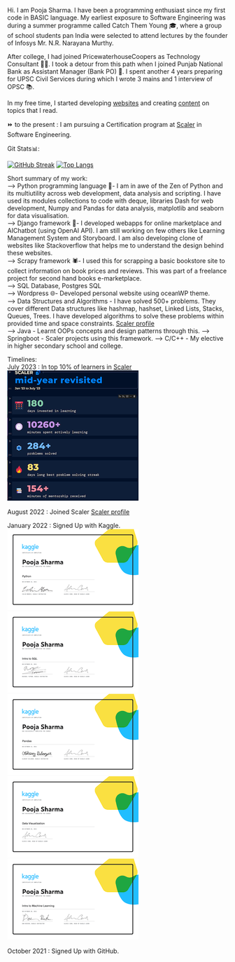 Hi. I am Pooja Sharma. I have been a programming enthusiast since my first code in BASIC language. My earliest exposure to Software Engineering was during a summer programme called Catch Them Young 🎓, where a group of school students pan India were selected to attend lectures by the founder of Infosys Mr. N.R. Narayana Murthy.  

After college, I had joined PricewaterhouseCoopers as Technology Consultant 👩‍💻. I took a detour from this path when I joined Punjab National Bank as Assistant Manager (Bank PO) 🏦. I spent another 4 years preparing for UPSC Civil Services during which I wrote 3 mains and 1 interview of OPSC 📚.

In my free time, I started developing [websites](https://github.com/Shailaputri?tab=repositories) and creating [content](https://myessaycollection.wordpress.com/) on topics that I read. 

⏩ to the present : I am pursuing a Certification program at [Scaler](https://www.scaler.com/academy/profile/50073e503ef1/) in Software Engineering. 


Git Stats📊:            

[![GitHub Streak](https://streak-stats.demolab.com/?user=Shailaputri)](https://git.io/streak-stats)
[![Top Langs](https://github-readme-stats.vercel.app/api/top-langs/?username=Shailaputri&langs_count=3)](https://github.com/Shailaputri/github-readme-stats)

Short summary of my work:  
--> Python programming language 🐍- I am in awe of the Zen of Python and its multiutility across web development, data analysis and scripting. I have used its modules collections to code with deque, libraries Dash for web development, Numpy and Pandas for data analysis, matplotlib and seaborn for data visualisation.    
--> Django framework 🚀- I developed webapps for online marketplace and AIChatbot (using OpenAI API). I am still working on few others like Learning Management System and Storyboard. I am also developing clone of websites like Stackoverflow that helps me to understand the design behind these websites.   
--> Scrapy framework 🕷- I used this for scrapping a basic bookstore site to collect information on book prices and reviews. This was part of a freelance project for second hand books e-marketplace.    
--> SQL Database, Postgres SQL   
--> Wordpress 🌐- Developed personal website using oceanWP theme.    
--> Data Structures and Algorithms - I have solved 500+ problems. They cover different Data structures like hashmap, hashset, Linked Lists, Stacks, Queues, Trees. I have developed algorithms to solve these problems within provided time and space constraints. [Scaler profile](https://www.scaler.com/academy/profile/50073e503ef1/)&nbsp;&nbsp;     
--> Java - Learnt OOPs concepts and design patterns through this. 
--> Springboot - Scaler projects using this framework. 
--> C/C++ - My elective in higher secondary school and college.  


Timelines:      
July 2023 : In top 10% of learners in [Scaler](https://moonshot.scaler.com/s/tw/4FGs0xkVJz)  
![Alt text](KaggleCertis/scaler.png?raw=true)&nbsp; 


August 2022 : Joined Scaler [Scaler profile](https://www.scaler.com/academy/profile/50073e503ef1/)


January 2022 : Signed Up with Kaggle.     
![Alt text](KaggleCertis/Python.png?raw=true)&nbsp; 
![Alt text](KaggleCertis/SQL.png?raw=true)&nbsp;
![Alt text](KaggleCertis/Pandas.png?raw=true)&nbsp;
![Alt text](KaggleCertis/DV.png?raw=true)&nbsp;
![Alt text](KaggleCertis/ML.png?raw=true)&nbsp;

October 2021 : Signed Up with GitHub.





